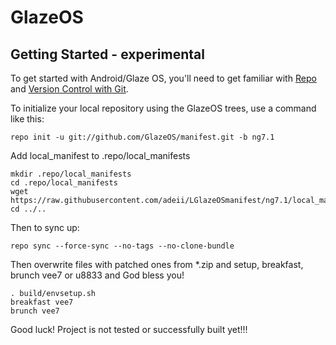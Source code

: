 GlazeOS
===========

Getting Started - experimental
---------------

To get started with Android/Glaze OS, you'll need to get
familiar with [Repo](https://source.android.com/source/using-repo.html) and [Version Control with Git](https://source.android.com/source/version-control.html).

To initialize your local repository using the GlazeOS trees, use a command like this:

    repo init -u git://github.com/GlazeOS/manifest.git -b ng7.1
    
Add local_manifest to .repo/local_manifests

    mkdir .repo/local_manifests
    cd .repo/local_manifests
    wget https://raw.githubusercontent.com/adeii/LGlazeOSmanifest/ng7.1/local_manifest.xml
    cd ../..
   
Then to sync up:

    repo sync --force-sync --no-tags --no-clone-bundle
   
Then overwrite files with patched ones from *.zip and setup, breakfast, brunch vee7 or u8833 and God bless you!

    . build/envsetup.sh
    breakfast vee7
    brunch vee7
    
 Good luck! Project is not tested or successfully built yet!!!
